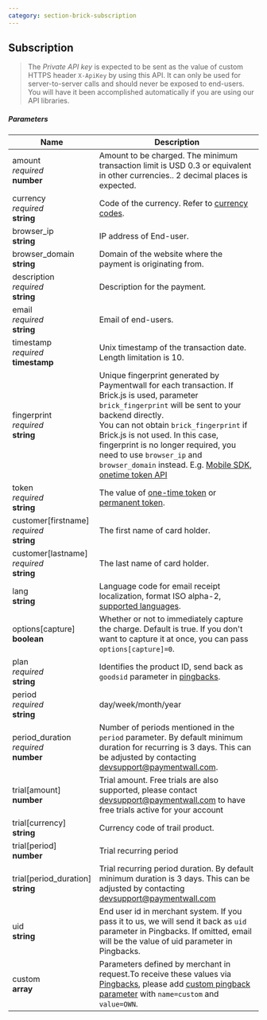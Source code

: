 ```yaml
---
category: section-brick-subscription
---
```


## Subscription

> The *Private API key* is expected to be sent as the value of custom HTTPS header ```X-ApiKey``` by using this API. It can only be used for server-to-server calls and should never be exposed to end-users. You will have it been accomplished automatically if you are using our API libraries.

##### Parameters

| Name | Description|
|---|---|
| amount <br>  *required*<br> **number** | Amount to be charged. The minimum transaction limit is USD 0.3 or equivalent in other currencies.. 2 decimal places is expected. |
| currency <br>  *required* <br>  **string** | Code of the currency. Refer to [currency codes](/reference/currencies).|
| browser_ip <br>  **string** | IP address of End-user. |
| browser_domain <br>  **string** | Domain of the website where the payment is originating from. |
| description <br>  *required* <br>  **string** | Description for the payment. |
| email <br>  *required*<br>  **string** | Email of end-users. |
| timestamp <br>  *required* <br>  **timestamp** | Unix timestamp of the transaction date. Length limitation is 10.|
| fingerprint <br>  *required* <br>  **string** | Unique fingerprint generated by Paymentwall for each transaction. If Brick.js is used, parameter ```brick_fingerprint``` will be sent to your backend directly. <br> You can not obtain ```brick_fingerprint``` if Brick.js is not used. In this case, fingerprint is no longer required, you need to use ```browser_ip``` and ```browser_domain``` instead. E.g. [Mobile SDK](/mobile/home), [onetime token API](/apis#section-brick-onetime_token)|
| token <br>  *required* <br>  **string** |The value of [one-time token](#section-brick-onetime_token-object) or [permanent token](#section-brick-charge-object).|
| customer[firstname]<br> *required* <br> **string**| The first name of card holder. |
| customer[lastname]<br> *required* <br> **string** | The last name of card holder. |
| lang <br>  **string**  | Language code for email receipt localization, format ISO alpha-2, [supported languages](/reference/lang).|
| options[capture] <br>  **boolean**  | Whether or not to immediately capture the charge. Default is true. If you don't want to capture it at once, you can pass ```options[capture]=0```. |
| plan <br>  *required*<br>  **string**  | Identifies the product ID, send back as ```goodsid``` parameter in [pingbacks](/reference/pingback-home).|
| period <br>  *required*<br> **string** | day/week/month/year |
| period_duration<br>  *required*<br> **number** | Number of periods mentioned in the ```period``` parameter. By default minimum duration for recurring is 3 days. This can be adjusted by contacting [devsupport@paymentwall.com](mailto:devsupport@paymentwall.com). |
| trial[amount] <br> **number** |Trial amount. Free trials are also supported, please contact [devsupport@paymentwall.com](mailto:devsupport@paymentwall.com) to have free trials active for your account |
| trial[currency]<br> **string** | Currency code of trail product.|
| trial[period]<br> **number** | Trial recurring period |
| trial[period_duration]<br> **string** |Trial recurring period duration. By default minimum duration is 3 days. This can be adjusted by contacting [devsupport@paymentwall.com](mailto:devsupport@paymentwall.com) |
| uid<br> **string**  | End user id in merchant system. If you pass it to us, we will send it back as ```uid``` parameter in Pingbacks. If omitted, email will be the value of uid parameter in Pingbacks. |
| custom<br>  **array**  | Parameters defined by merchant in request.To receive these values via [Pingbacks](/reference/pingback-home), please add [custom pingback parameter](/reference/pingback/custom-parameter) with ```name=custom``` and ```value=OWN```. |

